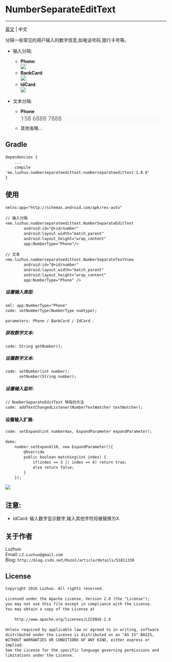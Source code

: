 # NumberSeparateEditText
---
[英文](https://github.com/LZLuzhuo/NumberSeparateEditText/blob/master/README.md) | 中文 

分隔一些常见的用户输入的数字信息,如电话号码,银行卡号等。 

 - 输入分隔:
	 - **Phone**:  
		![](/screenshot/NumberSeparateEditText01.gif)  
	 - **BankCard**:  
		![](/screenshot/NumberSeparateEditText02.gif)  
	 - **IdCard**:  
		![](/screenshot/NumberSeparateEditText03.gif)  

 - 文本分隔:
	 - **Phone**  
	 	![](/screenshot/NumberSeparateEditText06.png)  
	 - 其他省略...

## Gradle

	dependencies {
	    ...
	    compile 'me.luzhuo.numberseparateedittext:numberseparateedittext:1.0.8'
	}


## 使用

	xmlns:app="http://schemas.android.com/apk/res-auto"

	// 输入分隔
	<me.luzhuo.numberseparateedittext.NumberSeparateEditText
	        android:id="@+id/number"
	        android:layout_width="match_parent"
	        android:layout_height="wrap_content"
	        app:NumberType="Phone"/>

	// 文本
    <me.luzhuo.numberseparateedittext.NumberSeparateTextView
	        android:id="@+id/number"
	        android:layout_width="match_parent"
	        android:layout_height="wrap_content"
	        app:NumberType="Phone" />


##### 设置输入类型:
	xml: app:NumberType="Phone"
	code: setNumberType(NumberType numtype);

	parameters: Phone / BankCard / IdCard .

##### 获取数字文本:
	code: String getNumber();

##### 设置数字文本:
	code: setNumber(int number);
		  setNumber(String number);

##### 设置输入监听:
	// NumberSeparateEditText 特有的方法
	code: addTextChangedListener(NumberTextWatcher textWatcher);

#### 设置输入扩展:
	code: setExpand(int numbermax, ExpandParameter expandParameter);

	demo:  
		number.setExpand(10, new ExpandParameter(){
		    @Override
		    public boolean matching(int index) {
		        if(index == 3 || index == 6) return true;
		        else return false;
		    }
		});

![](/screenshot/NumberSeparateEditText05.png)

## 注意:
- IdCard: 输入数字显示数字,输入其他字符将被替换为X.

## 关于作者

Luzhuo  
Email: `LZ.Luzhuo@gmail.com`  
Blog: `http://blog.csdn.net/Rozol/article/details/51811330`  


## License

	Copyright 2016 Luzhuo. All rights reserved.
	
	Licensed under the Apache License, Version 2.0 (the "License");
	you may not use this file except in compliance with the License.
	You may obtain a copy of the License at
	
	    http://www.apache.org/licenses/LICENSE-2.0
	
	Unless required by applicable law or agreed to in writing, software
	distributed under the License is distributed on an "AS IS" BASIS,
	WITHOUT WARRANTIES OR CONDITIONS OF ANY KIND, either express or implied.
	See the License for the specific language governing permissions and
	limitations under the License.